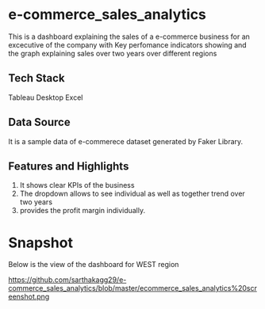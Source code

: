 # e-commerce_sales_analytics

This is a dashboard explaining the sales of a e-commerce business for an excecutive of the company with Key perfomance indicators showing and the graph explaining sales over two years over different regions

## Tech Stack

Tableau Desktop
Excel

## Data Source
It is a sample data of e-commerece dataset generated by Faker Library.

## Features and Highlights
1. It shows clear KPIs of the business
2. The dropdown allows to see individual as well as together trend over two years
3. provides the profit margin individually.

# Snapshot
Below is the view of the dashboard for WEST region

https://github.com/sarthakagg29/e-commerce_sales_analytics/blob/master/ecommerce_sales_analytics%20screenshot.png
